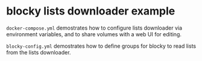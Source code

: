 # blocky lists downloader example

`docker-compose.yml` demostrates how to configure lists downloader via environment variables, and to share volumes with a web UI for editing.

`blocky-config.yml` demostrates how to define groups for blocky to read lists from the lists downloader.

